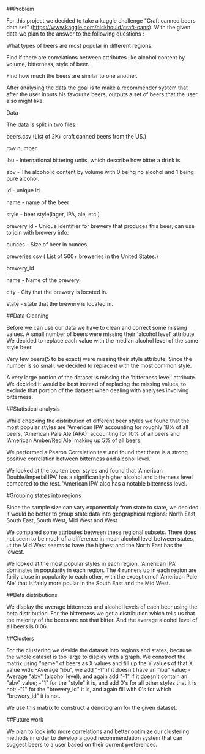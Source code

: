 ##Problem

For this project we decided to take a kaggle challenge "Craft canned beers data set" (https://www.kaggle.com/nickhould/craft-cans). With the given data we plan to the answer to the following questions :

What types of beers are most popular in different regions.

Find if there are correlations between attributes like alcohol content by volume, bitterness, style of beer.

Find how much the beers are similar to one another.

After analysing the data the goal is to make a recommender system that after the user inputs his favourite beers, outputs a set of beers that the user also might like.

Data

The data is split in two files.

beers.csv (List of 2K+ craft canned beers from the US.)

row number

ibu - International bittering units, which describe how bitter a drink is.

abv - The alcoholic content by volume with 0 being no alcohol and 1 being pure alcohol.

id - unique id

name - name of the beer

style - beer style(lager, IPA, ale, etc.)

brewery id - Unique identifier for brewery that produces this beer; can use to join with brewery info.

ounces - Size of beer in ounces.

breweries.csv ( List of 500+ breweries in the United States.)

brewery_id

name - Name of the brewery.

city - City that the brewery is located in.

state - state that the brewery is located in.



##Data Cleaning

Before we can use our data we have to clean and correct some missing values. 
A small number of beers were missing their 'alcohol level' attribute. 
We decided to replace each value with the median alcohol level of the same style beer.

Very few beers(5 to be exact) were missing their style attribute. Since the number is so small, we decided to replace it with the most common style.

A very large portion of the dataset is missing the 'bitterness level' attribute. 
We decided it would be best instead of replacing the missing values, to exclude that portion of the dataset when dealing with analyses involving bitterness.

##Statistical analysis

While checking the distribution of different beer styles we found that the most popular styles are 'American IPA' accounting for roughly 18% of all beers, 'American Pale Ale (APA)' accounting for 10% of all beers and 'American Amber/Red Ale' making up 5% of all beers.


We performed a Pearon Correlation test and found that there is a strong positive correlation between bitterness and alcohol level.

We looked at the top ten beer styles and found that 'American Double/Imperial IPA' has a significanlty higher alcohol and bitterness level compared to the rest. 'American IPA' also has a notable bitterness level.

#Grouping states into regions

Since the sample size can vary exponentialy from state to state, we decided it would be better to group state data into geographical regions: North East, South East, South West, Mid West and West.

We compared some attributes between these regional subsets. 
There does not seem to be much of a difference in mean alcohol level between states, ut the Mid West seems to have the highest and the North East has the lowest.

We looked at the most popular styles in each region.
'American IPA' dominates in popularity in each region. The 4 runners up in each region are farily close in popularity to each other, with the exception of 'American Pale Ale' that is fairly more poular in the South East and the Mid West.

##Beta distributions

We display the average bitterness and alcohol levels of each beer using the beta distribution.
For the bitterness we get a distribution which tells us that the majority of the beers are not that bitter.
And the average alcohol level of all beers is 0.06.


##Clusters

For the clustering we devide the dataset into regions and states, because the whole dataset is too large to display with a graph.
We constroct the matrix using "name" of beers as X values and fill up the Y values of that X value with:
-Average "ibu", we add "-1" if it doesn't have an "ibu" value;
-Average "abv" (alcohol level), and again add "-1" if it doesn't contain an "abv" value;
-"1" for the "style" it is, and add 0's for all other styles that it is not;
-"1" for the "brewery_id" it is, and again fill with 0's for which "brewery_id" it is not.

We use this matrix to construct a dendrogram for the given dataset.


##Future work

We plan to look into more correlations and better optimize our clustering methods in order to develop a good recommendation system that can suggest beers to a user based on their current preferences.

